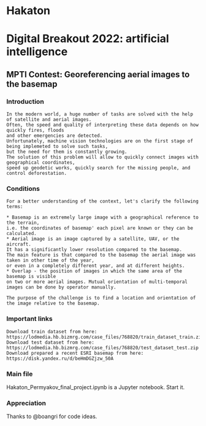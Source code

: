 # Hakaton

# Digital Breakout 2022: artificial intelligence

## MPTI Contest: Georeferencing aerial images to the basemap

### Introduction
```shell
In the modern world, a huge number of tasks are solved with the help of satellite and aerial images.
Often, the speed and quality of interpreting these data depends on how quickly fires, floods
and other emergencies are detected.
Unfortunately, machine vision technologies are on the first stage of being implemeted to solve such tasks,
but the need for them is constantly growing.
The solution of this problem will allow to quickly connect images with geographical coordinates,
speed up geodetic works, quickly search for the missing people, and control deforestation.
```

### Conditions

```shell
For a better understanding of the context, let's clarify the following terms:

* Basemap is an extremely large image with a geographical reference to the terrain,
i.e. the coordinates of basemap' each pixel are known or they can be calculated.
* Aerial image is an image captured by a satellite, UAV, or the aircraft.
It has a significantly lower resolution compared to the basemap.
The main feature is that compared to the basemap the aerial image was taken in other time of the year,
or even in a completely different year, and at different heights.
* Overlap - the position of images in which the same area of the basemap is visible
on two or more aerial images. Mutual orientation of multi-temporal images can be done by operator manually.

The purpose of the challenge is to find a location and orientation of the image relative to the basemap.
```

### Important links

```shell
Download train dataset from here: https://lodmedia.hb.bizmrg.com/case_files/768820/train_dataset_train.zip
Download test dataset from here: https://lodmedia.hb.bizmrg.com/case_files/768820/test_dataset_test.zip
Download prepared a recent ESRI basemap from here: https://disk.yandex.ru/d/beHmDGZjzw_50A
```

### Main file
Hakaton_Permyakov_final_project.ipynb is a Jupyter notebook. Start it.

### Appreciation
Thanks to @boangri for code ideas.
